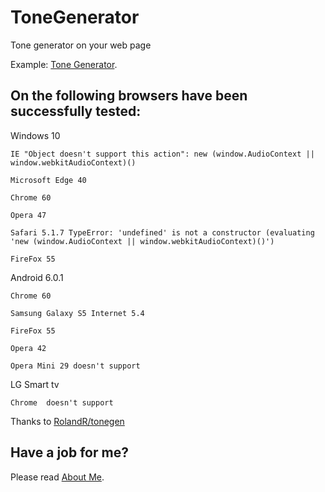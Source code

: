 # ToneGenerator
Tone generator on your web page

Example: <a href='https://anhr.github.io/ToneGenerator/' target="_blank">Tone Generator</a>.

## On the following browsers have been successfully tested:

Windows 10

	IE "Object doesn't support this action": new (window.AudioContext || window.webkitAudioContext)()

	Microsoft Edge 40

	Chrome 60

	Opera 47

	Safari 5.1.7 TypeError: 'undefined' is not a constructor (evaluating 'new (window.AudioContext || window.webkitAudioContext)()')

	FireFox 55

Android 6.0.1

	Chrome 60

	Samsung Galaxy S5 Internet 5.4

	FireFox 55

	Opera 42

	Opera Mini 29 doesn't support 

LG Smart tv

	Chrome  doesn't support 

Thanks to <a href='https://github.com/RolandR/tonegen' target="_blank">RolandR/tonegen</a>

## Have a job for me?
Please read <a href='https://anhr.github.io/AboutMe/' target="_blank">About Me</a>.

